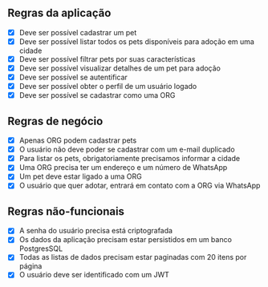 ## Regras da aplicação

- [x] Deve ser possível cadastrar um pet
- [x] Deve ser possível listar todos os pets disponíveis para adoção em uma cidade
- [x] Deve ser possível filtrar pets por suas características
- [x] Deve ser possível visualizar detalhes de um pet para adoção
- [x] Deve ser possível se autentificar
- [x] Deve ser possível obter o perfil de um usuário logado
- [x] Deve ser possível se cadastrar como uma ORG

## Regras de negócio


- [x] Apenas ORG podem cadastrar pets
- [x] O usuário não deve poder se cadastrar com um e-mail duplicado
- [x] Para listar os pets, obrigatoriamente precisamos informar a cidade
- [x] Uma ORG precisa ter um endereço e um número de WhatsApp
- [x] Um pet deve estar ligado a uma ORG
- [x] O usuário que quer adotar, entrará em contato com a ORG via WhatsApp

## Regras não-funcionais

- [x] A senha do usuário precisa está criptografada
- [x] Os dados da aplicação precisam estar persistidos em um banco PostgresSQL
- [x] Todas as listas de dados precisam estar paginadas com 20 itens por página
- [x] O usuário deve ser identificado com um JWT